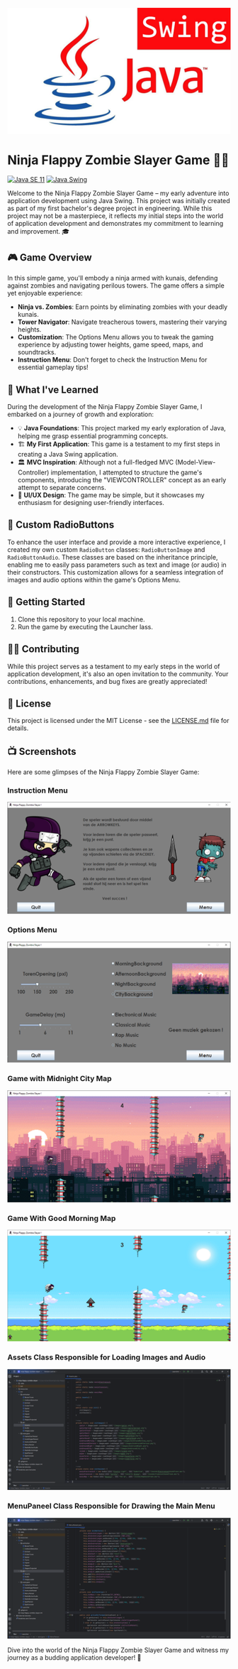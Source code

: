 
![Java Swing](screenshots/screenshot0.jpg)

# Ninja Flappy Zombie Slayer Game 🦸‍♂️

[![Java SE 11](https://img.shields.io/badge/Java%20SE-11-orange)](https://www.oracle.com/java/technologies/javase-downloads.html)
[![Java Swing](https://img.shields.io/badge/Java%20Swing-blue)](https://docs.oracle.com/javase/8/docs/technotes/guides/swing/index.html)

Welcome to the Ninja Flappy Zombie Slayer Game – my early adventure into application development using Java Swing. This project was initially created as part of my first bachelor's degree project in engineering. While this project may not be a masterpiece, it reflects my initial steps into the world of application development and demonstrates my commitment to learning and improvement. 🎓

## 🎮 Game Overview
In this simple game, you'll embody a ninja armed with kunais, defending against zombies and navigating perilous towers. The game offers a simple yet enjoyable experience:

- **Ninja vs. Zombies**: Earn points by eliminating zombies with your deadly kunais.
- **Tower Navigator**: Navigate treacherous towers, mastering their varying heights.
- **Customization**: The Options Menu allows you to tweak the gaming experience by adjusting tower heights, game speed, maps, and soundtracks.
- **Instruction Menu**: Don't forget to check the Instruction Menu for essential gameplay tips!

## 🚀 What I've Learned
During the development of the Ninja Flappy Zombie Slayer Game, I embarked on a journey of growth and exploration:

- 💡 **Java Foundations**: This project marked my early exploration of Java, helping me grasp essential programming concepts.
- 🏗️ **My First Application**: This game is a testament to my first steps in creating a Java Swing application.
- 🏛️ **MVC Inspiration**: Although not a full-fledged MVC (Model-View-Controller) implementation, I attempted to structure the game's components, introducing the "VIEWCONTROLLER" concept as an early attempt to separate concerns.
- 🎨 **UI/UX Design**: The game may be simple, but it showcases my enthusiasm for designing user-friendly interfaces.

## 🔌 Custom RadioButtons
To enhance the user interface and provide a more interactive experience, I created my own custom `RadioButton` classes: `RadioButtonImage` and `RadioButtonAudio`. These classes are based on the inheritance principle, enabling me to easily pass parameters such as text and image (or audio) in their constructors. This customization allows for a seamless integration of images and audio options within the game's Options Menu.

## 👾 Getting Started
1. Clone this repository to your local machine.
2. Run the game by executing the Launcher lass.

## 👨‍💻 Contributing
While this project serves as a testament to my early steps in the world of application development, it's also an open invitation to the community. Your contributions, enhancements, and bug fixes are greatly appreciated!


## 📜 License
This project is licensed under the MIT License - see the [LICENSE.md](LICENSE.md) file for details.

## 📺 Screenshots
Here are some glimpses of the Ninja Flappy Zombie Slayer Game:

### Instruction Menu
![Instruction Menu](screenshots/screenshot1.png)

### Options Menu
![Options Menu](screenshots/screenshot2.png)

### Game with Midnight City Map
![Game with Midnight City Map](screenshots/screenshot3.png)

### Game With Good Morning Map
![Game With Good Morning Map](screenshots/screenshot4.png)

### Assets Class Responsible for Loading Images and Audio
![Assets Class Responsible for Loading Images and Audio](screenshots/screenshot5.png)

### MenuPaneel Class Responsible for Drawing the Main Menu
![MenuPaneel Class Responsible for Drawing the Main Menu](screenshots/screenshot6.png)

Dive into the world of the Ninja Flappy Zombie Slayer Game and witness my journey as a budding application developer! 🌟

